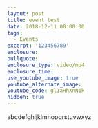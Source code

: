 ```yaml
---
layout: post
title: event test
date: 2018-12-11 00:00:00
tags:
  - Events
excerpt: '123456789'
enclosure:
pullquote:
enclosure_type: video/mp4
enclosure_time:
use_youtube_image: true
youtube_alternate_image:
youtube_code: gl1aHhXnN1k
hidden: true
---
```


abcdefghijklmnopqrstuvwxyz